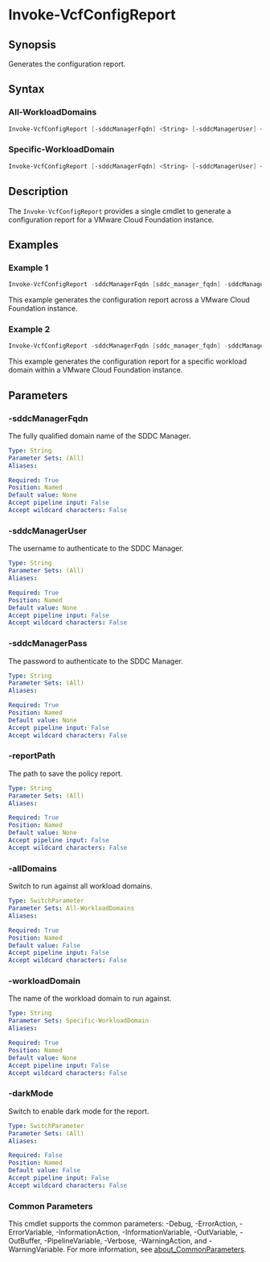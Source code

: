 # Invoke-VcfConfigReport

## Synopsis

Generates the configuration report.

## Syntax

### All-WorkloadDomains

```powershell
Invoke-VcfConfigReport [-sddcManagerFqdn] <String> [-sddcManagerUser] <String> [-sddcManagerPass] <String> [-reportPath] <String> [-allDomains] [-darkMode] [<CommonParameters>]
```

### Specific-WorkloadDomain

```powershell
Invoke-VcfConfigReport [-sddcManagerFqdn] <String> [-sddcManagerUser] <String> [-sddcManagerPass] <String> [-reportPath] <String> [-workloadDomain] <String> [-darkMode] [<CommonParameters>]
```

## Description

The `Invoke-VcfConfigReport` provides a single cmdlet to generate a configuration report for a VMware Cloud Foundation instance.

## Examples

### Example 1

```powershell
Invoke-VcfConfigReport -sddcManagerFqdn [sddc_manager_fqdn] -sddcManagerUser [admin_username] -sddcManagerPass [admin_password] -reportPath [report_path] -allDomains
```

This example generates the configuration report across a VMware Cloud Foundation instance.

### Example 2

```powershell
Invoke-VcfConfigReport -sddcManagerFqdn [sddc_manager_fqdn] -sddcManagerUser [admin_username] -sddcManagerPass [admin_password] -reportPath [report_path] -workloadDomain [workload_domain_name]
```

This example generates the configuration report for a specific workload domain within a VMware Cloud Foundation instance.

## Parameters

### -sddcManagerFqdn

The fully qualified domain name of the SDDC Manager.

```yaml
Type: String
Parameter Sets: (All)
Aliases:

Required: True
Position: Named
Default value: None
Accept pipeline input: False
Accept wildcard characters: False
```

### -sddcManagerUser

The username to authenticate to the SDDC Manager.

```yaml
Type: String
Parameter Sets: (All)
Aliases:

Required: True
Position: Named
Default value: None
Accept pipeline input: False
Accept wildcard characters: False
```

### -sddcManagerPass

The password to authenticate to the SDDC Manager.

```yaml
Type: String
Parameter Sets: (All)
Aliases:

Required: True
Position: Named
Default value: None
Accept pipeline input: False
Accept wildcard characters: False
```

### -reportPath

The path to save the policy report.

```yaml
Type: String
Parameter Sets: (All)
Aliases:

Required: True
Position: Named
Default value: None
Accept pipeline input: False
Accept wildcard characters: False
```

### -allDomains

Switch to run against all workload domains.

```yaml
Type: SwitchParameter
Parameter Sets: All-WorkloadDomains
Aliases:

Required: True
Position: Named
Default value: False
Accept pipeline input: False
Accept wildcard characters: False
```

### -workloadDomain

The name of the workload domain to run against.

```yaml
Type: String
Parameter Sets: Specific-WorkloadDomain
Aliases:

Required: True
Position: Named
Default value: None
Accept pipeline input: False
Accept wildcard characters: False
```

### -darkMode

Switch to enable dark mode for the report.

```yaml
Type: SwitchParameter
Parameter Sets: (All)
Aliases:

Required: False
Position: Named
Default value: False
Accept pipeline input: False
Accept wildcard characters: False
```

### Common Parameters

This cmdlet supports the common parameters: -Debug, -ErrorAction, -ErrorVariable, -InformationAction, -InformationVariable, -OutVariable, -OutBuffer, -PipelineVariable, -Verbose, -WarningAction, and -WarningVariable. For more information, see [about_CommonParameters](http://go.microsoft.com/fwlink/?LinkID=113216).
